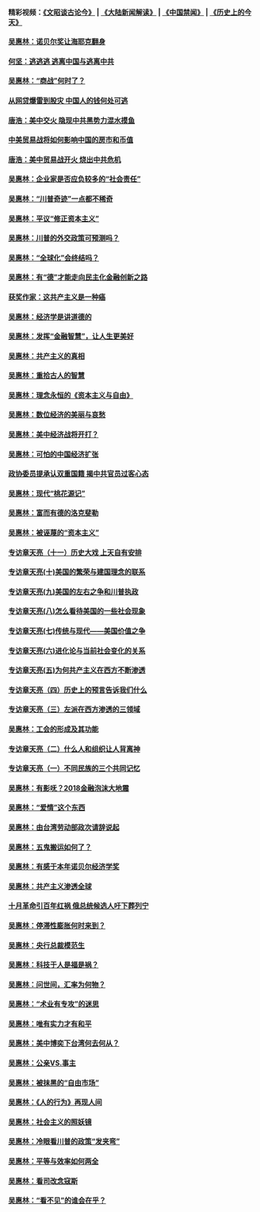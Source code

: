 #### 精彩视频：[《文昭谈古论今》](https://github.com/gfw-breaker/wenzhao/blob/master/README.md?t=01041231) | [《大陆新闻解读》](https://github.com/gfw-breaker/ntdtv-comedy/blob/master/README.md?t=01041231) | [《中国禁闻》](https://github.com/gfw-breaker/ntdtv-news/blob/master/README.md?t=01041231) | [《历史上的今天》](https://github.com/gfw-breaker/today-in-history/blob/master/README.md?t=01041231) 

#### [吴惠林：诺贝尔奖让海耶克翻身](../pages/nsc423/n10890049.md?t=01041231) 

#### [何坚：逃逃逃 逃离中国与逃离中共](../pages/nsc423/n10592891.md?t=01041231) 

#### [吴惠林：“商战”何时了？](../pages/nsc423/n10573558.md?t=01041231) 

#### [从网贷爆雷到股灾 中国人的钱何处可逃](../pages/nsc423/n10572800.md?t=01041231) 

#### [唐浩：美中交火 隐现中共黑势力混水摸鱼](../pages/nsc423/n10544040.md?t=01041231) 

#### [中美贸易战将如何影响中国的房市和币值](../pages/nsc423/n10543697.md?t=01041231) 

#### [唐浩：美中贸易战开火 烧出中共危机](../pages/nsc423/n10540126.md?t=01041231) 

#### [吴惠林：企业家是否应负较多的“社会责任”](../pages/nsc423/n10535022.md?t=01041231) 

#### [吴惠林：“川普奇迹”一点都不稀奇](../pages/nsc423/n10512808.md?t=01041231) 

#### [吴惠林：平议“修正资本主义”](../pages/nsc423/n10495724.md?t=01041231) 

#### [吴惠林：川普的外交政策可预测吗？](../pages/nsc423/n10462387.md?t=01041231) 

#### [吴惠林：“全球化”会终结吗？](../pages/nsc423/n10452838.md?t=01041231) 

#### [吴惠林：有“德”才能走向民主化金融创新之路](../pages/nsc423/n10432292.md?t=01041231) 

#### [获奖作家：这共产主义是一种癌](../pages/nsc423/n10431541.md?t=01041231) 

#### [吴惠林：经济学是讲道德的](../pages/nsc423/n10398014.md?t=01041231) 

#### [吴惠林：发挥“金融智慧”，让人生更美好](../pages/nsc423/n10375019.md?t=01041231) 

#### [吴惠林：共产主义的真相](../pages/nsc423/n10351394.md?t=01041231) 

#### [吴惠林：重拾古人的智慧](../pages/nsc423/n10337691.md?t=01041231) 

#### [吴惠林：理念永恒的《资本主义与自由》](../pages/nsc423/n10316274.md?t=01041231) 

#### [吴惠林：数位经济的美丽与哀愁](../pages/nsc423/n10292946.md?t=01041231) 

#### [吴惠林：美中经济战将开打？](../pages/nsc423/n10258825.md?t=01041231) 

#### [吴惠林：可怕的中国经济扩张](../pages/nsc423/n10219147.md?t=01041231) 

#### [政协委员提承认双重国籍 揭中共官员过客心态](../pages/nsc423/n10208809.md?t=01041231) 

#### [吴惠林：现代“桃花源记”](../pages/nsc423/n10185234.md?t=01041231) 

#### [吴惠林：富而有德的洛克斐勒](../pages/nsc423/n10142264.md?t=01041231) 

#### [吴惠林：被诬蔑的“资本主义”](../pages/nsc423/n10124816.md?t=01041231) 

#### [专访章天亮（十一）历史大戏 上天自有安排](../pages/nsc423/n10094905.md?t=01041231) 

#### [专访章天亮(十)美国的繁荣与建国理念的联系](../pages/nsc423/n10094899.md?t=01041231) 

#### [专访章天亮(九)美国的左右之争和川普执政](../pages/nsc423/n10094889.md?t=01041231) 

#### [专访章天亮(八)怎么看待美国的一些社会现象](../pages/nsc423/n10094857.md?t=01041231) 

#### [专访章天亮(七)传统与现代——美国价值之争](../pages/nsc423/n10093140.md?t=01041231) 

#### [专访章天亮(六)进化论与当前社会变化的关系](../pages/nsc423/n10092036.md?t=01041231) 

#### [专访章天亮(五)为何共产主义在西方不断渗透](../pages/nsc423/n10083620.md?t=01041231) 

#### [专访章天亮（四）历史上的预言告诉我们什么](../pages/nsc423/n10083606.md?t=01041231) 

#### [专访章天亮（三）左派在西方渗透的三领域](../pages/nsc423/n10081115.md?t=01041231) 

#### [吴惠林：工会的形成及其功能](../pages/nsc423/n10080633.md?t=01041231) 

#### [专访章天亮（二）什么人和组织让人背离神](../pages/nsc423/n10076637.md?t=01041231) 

#### [专访章天亮（一）不同民族的三个共同记忆](../pages/nsc423/n10074188.md?t=01041231) 

#### [吴惠林：有影呒？2018金融泡沫大地震](../pages/nsc423/n10040534.md?t=01041231) 

#### [吴惠林：“爱情”这个东西](../pages/nsc423/n10019423.md?t=01041231) 

#### [吴惠林：由台湾劳动部政次请辞说起](../pages/nsc423/n9979679.md?t=01041231) 

#### [吴惠林：五鬼搬运如何了？](../pages/nsc423/n9925338.md?t=01041231) 

#### [吴惠林：有感于本年诺贝尔经济学奖](../pages/nsc423/n9871883.md?t=01041231) 

#### [吴惠林：共产主义渗透全球](../pages/nsc423/n9812748.md?t=01041231) 

#### [十月革命引百年红祸 俄总统候选人吁下葬列宁](../pages/nsc423/n9810182.md?t=01041231) 

#### [吴惠林：停滞性膨胀何时来到？](../pages/nsc423/n9764136.md?t=01041231) 

#### [吴惠林：央行总裁模范生](../pages/nsc423/n9728134.md?t=01041231) 

#### [吴惠林：科技于人是福是祸？](../pages/nsc423/n9672982.md?t=01041231) 

#### [吴惠林：问世间，汇率为何物？](../pages/nsc423/n9621788.md?t=01041231) 

#### [吴惠林：“术业有专攻”的迷思](../pages/nsc423/n9580363.md?t=01041231) 

#### [吴惠林：唯有实力才有和平](../pages/nsc423/n9529599.md?t=01041231) 

#### [吴惠林：美中博奕下台湾何去何从？](../pages/nsc423/n9483598.md?t=01041231) 

#### [吴惠林：公亲VS.事主](../pages/nsc423/n9425637.md?t=01041231) 

#### [吴惠林：被抹黑的“自由市场”](../pages/nsc423/n9351545.md?t=01041231) 

#### [吴惠林：《人的行为》再现人间](../pages/nsc423/n9296339.md?t=01041231) 

#### [吴惠林：社会主义的照妖镜](../pages/nsc423/n9243460.md?t=01041231) 

#### [吴惠林：冷眼看川普的政策“发夹弯”](../pages/nsc423/n9120684.md?t=01041231) 

#### [吴惠林：平等与效率如何两全](../pages/nsc423/n9075430.md?t=01041231) 

#### [吴惠林：看司改念寇斯](../pages/nsc423/n9024915.md?t=01041231) 

#### [吴惠林：“看不见”的谁会在乎？](../pages/nsc423/n8977488.md?t=01041231) 


